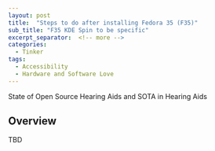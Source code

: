 ```yaml
---
layout: post
title:  "Steps to do after installing Fedora 35 (F35)"
sub_title: "F35 KDE Spin to be specific"
excerpt_separator:  <!-- more -->
categories:
  - Tinker
tags:
  - Accessibility
  - Hardware and Software Love
---
```


State of Open Source Hearing Aids and SOTA in Hearing Aids

<!-- more -->

## Overview

TBD
